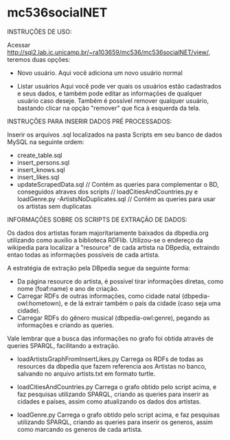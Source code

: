 mc536socialNET
==============

INSTRUÇÕES DE USO:

Acessar http://sql2.lab.ic.unicamp.br/~ra103659/mc536/mc536socialNET/view/, teremos duas opções:
* Novo usuário.
	Aqui você adiciona um novo usuário normal

* Listar usuários
	Aqui você pode ver quais os usuários estão cadastrados e seus dados, e também pode editar as informações de qualquer usuário caso deseje.
	Também é possível remover qualquer usuário, bastando clicar na opção "remover" que fica à esquerda da tela.

INSTRUÇÕES PARA INSERIR DADOS PRÉ PROCESSADOS:

Inserir os arquivos .sql localizados na pasta Scripts em seu banco de dados MySQL na seguinte ordem:
- create_table.sql
- insert_persons.sql
- insert_knows.sql
- insert_likes.sql
- updateScrapedData.sql	// Contém as queries para complementar o BD, conseguidos atraves dos scripts
			// loadCitiesAndCountries.py e loadGenre.py
-ArtistsNoDuplicates.sql // Contém as queries para usar os artistas sem
duplicatas

INFORMAÇÕES SOBRE OS SCRIPTS DE EXTRAÇÃO DE DADOS:

Os dados dos artistas foram majoritariamente baixados da dbpedia.org utilizando como auxílio a biblioteca RDFlib.
Utilizou-se o endereço da wikipedia para localizar a "resource" de cada artista na DBpedia, extraindo entao todas
as informações possíveis de cada artista.

A estratégia de extração pela DBpedia segue da seguinte forma:
- Da página resource do artista, é possível tirar informações diretas, como nome (foaf:name) e ano de criação.
- Carregar RDFs de outras informações, como cidade natal (dbpedia-owl:hometown), e de lá extrair também o país da cidade
	(caso seja uma cidade).
- Carregar RDFs do gênero musical (dbpedia-owl:genre), pegando as informações e criando as queries.

Vale lembrar que a busca das informações no grafo foi obtida através de queries SPARQL, facilitando a extração.

* loadArtistsGraphFromInsertLikes.py
	Carrega os RDFs de todas as resources da dbpedia que fazem referencia aos Artistas no banco,
	salvando no arquivo artists.txt em formato turtle.

* loadCitiesAndCountries.py
	Carrega o grafo obtido pelo script acima, e faz pesquisas utilizando SPARQL, criando as queries
	para inserir as cidades e países, assim como atualizando os dados dos artistas.

* loadGenre.py
	Carrega o grafo obtido pelo script acima, e faz pesquisas utilizando SPARQL, criando as queries
	para inserir os generos, assim como marcando os generos de cada artista.
